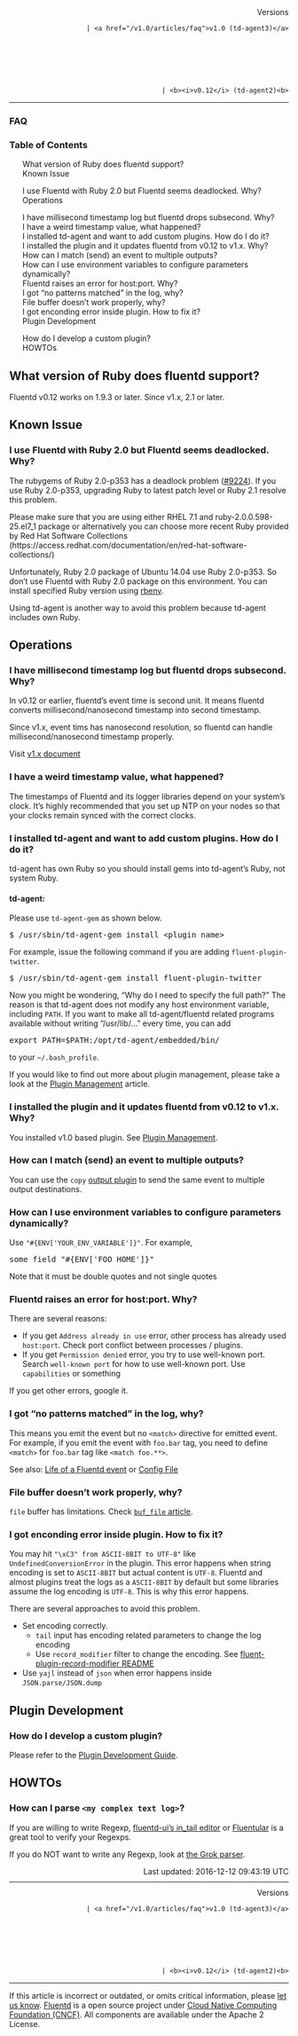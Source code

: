 <section id="main">
<div id="page">
<div class="topic_content">
<article>
<div style="text-align:right">
<div style="text-align:right">
Versions 
  
    
    | <a href="/v1.0/articles/faq">v1.0 (td-agent3)</a>
    
  

  

  
    
    | <b><i>v0.12</i> (td-agent2)<b>
</b></b>
</div>
</div>
<hr size="1" style="margin-top: 10px; margin-bottom: 10px; color: rgba(0, 0, 0, .15);"/>
<hgroup>
<h1>FAQ</h1>
</hgroup>
<a name="what-version-of-ruby-does-fluentd-support?"></a>
<section id="table-of-contents"><h3>Table of Contents</h3>
<ul id="toc">
<li class="toc-item"><a href="#what-version-of-ruby-does-fluentd-support?">What version of Ruby does fluentd support?</a></li>
<li class="toc-item"><a href="#known-issue">Known Issue</a></li>
<ul class="sub-toc">
<li class="sub-toc-item"><a href="#i-use-fluentd-with-ruby-2.0-but-fluentd-seems-deadlocked.-why?">I use Fluentd with Ruby 2.0 but Fluentd seems deadlocked. Why?</a></li>
</ul>
<li class="toc-item"><a href="#operations">Operations</a></li>
<ul class="sub-toc">
<li class="sub-toc-item"><a href="#i-have-millisecond-timestamp-log-but-fluentd-drops-subsecond.-why?">I have millisecond timestamp log but fluentd drops subsecond. Why?</a></li>
<li class="sub-toc-item"><a href="#i-have-a-weird-timestamp-value,-what-happened?">I have a weird timestamp value, what happened?</a></li>
<li class="sub-toc-item"><a href="#i-installed-td-agent-and-want-to-add-custom-plugins.-how-do-i-do-it?">I installed td-agent and want to add custom plugins. How do I do it?</a></li>
<li class="sub-toc-item"><a href="#i-installed-the-plugin-and-it-updates-fluentd-from-v0.12-to-v1.x.-why?">I installed the plugin and it updates fluentd from v0.12 to v1.x. Why?</a></li>
<li class="sub-toc-item"><a href="#how-can-i-match-(send)-an-event-to-multiple-outputs?">How can I match (send) an event to multiple outputs?</a></li>
<li class="sub-toc-item"><a href="#how-can-i-use-environment-variables-to-configure-parameters-dynamically?">How can I use environment variables to configure parameters dynamically?</a></li>
<li class="sub-toc-item"><a href="#fluentd-raises-an-error-for-host:port.-why?">Fluentd raises an error for host:port. Why?</a></li>
<li class="sub-toc-item"><a href="#i-got-%E2%80%9Cno-patterns-matched%E2%80%9D-in-the-log,-why?">I got “no patterns matched” in the log, why?</a></li>
<li class="sub-toc-item"><a href="#file-buffer-doesn%E2%80%99t-work-properly,-why?">File buffer doesn’t work properly, why?</a></li>
<li class="sub-toc-item"><a href="#i-got-enconding-error-inside-plugin.-how-to-fix-it?">I got enconding error inside plugin. How to fix it?</a></li>
</ul>
<li class="toc-item"><a href="#plugin-development">Plugin Development</a></li>
<ul class="sub-toc">
<li class="sub-toc-item"><a href="#how-do-i-develop-a-custom-plugin?">How do I develop a custom plugin?</a></li>
</ul>
<li class="toc-item"><a href="#howtos">HOWTOs</a></li>
</ul>
</section>
<h2>What version of Ruby does fluentd support?</h2>
<p>Fluentd v0.12 works on 1.9.3 or later. Since v1.x, 2.1 or later.</p>
<a name="known-issue"></a><h2>Known Issue</h2>
<a name="i-use-fluentd-with-ruby-2.0-but-fluentd-seems-deadlocked.-why?"></a><h3>I use Fluentd with Ruby 2.0 but Fluentd seems deadlocked. Why?</h3>
<p>The rubygems of Ruby 2.0-p353 has a deadlock problem (<a href="https://bugs.ruby-lang.org/issues/9224">#9224</a>).
If you use Ruby 2.0-p353, upgrading Ruby to latest patch level or Ruby 2.1 resolve this problem.</p>
<p>Please make sure that you are using either RHEL 7.1 and ruby-2.0.0.598-25.el7_1 package or alternatively you can choose more recent Ruby provided by Red Hat Software Collections (https://access.redhat.com/documentation/en/red-hat-software-collections/)</p>
<p>Unfortunately, Ruby 2.0 package of Ubuntu 14.04 use Ruby 2.0-p353. So don’t use Fluentd with Ruby 2.0 package on this environment.
You can install specified Ruby version using <a href="https://github.com/sstephenson/rbenv">rbenv</a>.</p>
<p>Using td-agent is another way to avoid this problem because td-agent includes own Ruby.</p>
<a name="operations"></a><h2>Operations</h2>
<a name="i-have-millisecond-timestamp-log-but-fluentd-drops-subsecond.-why?"></a><h3>I have millisecond timestamp log but fluentd drops subsecond. Why?</h3>
<p>In v0.12 or earlier, fluentd’s event time is second unit. It means fluentd converts millisecond/nanosecond timestamp into second timestamp.</p>
<p>Since v1.x, event tims has nanosecond resolution, so fluentd can handle millisecond/nanosecond timestamp properly.</p>
<p>Visit <a href="https://docs.fluentd.org/v1.0/articles/quickstart">v1.x document</a></p>
<a name="i-have-a-weird-timestamp-value,-what-happened?"></a><h3>I have a weird timestamp value, what happened?</h3>
<p>The timestamps of Fluentd and its logger libraries depend on your system’s clock. It’s highly recommended that you set up NTP on your nodes so that your clocks remain synced with the correct clocks.</p>
<a name="i-installed-td-agent-and-want-to-add-custom-plugins.-how-do-i-do-it?"></a><h3>I installed td-agent and want to add custom plugins. How do I do it?</h3>
<p>td-agent has own Ruby so you should install gems into td-agent’s Ruby, not system Ruby.</p>
<h4>td-agent:</h4>
<p>Please use <code>td-agent-gem</code> as shown below.</p>
<pre class="CodeRay"><span class="comment">$</span><span class="function"> /usr/sbin/td-agent-gem install &lt;plugin name&gt;
</span></pre>
<p>For example, issue the following command if you are adding <code>fluent-plugin-twitter</code>.</p>
<pre class="CodeRay"><span class="comment">$</span><span class="function"> /usr/sbin/td-agent-gem install fluent-plugin-twitter
</span></pre>
<p>Now you might be wondering, “Why do I need to specify the full path?” The reason is that td-agent does not modify any host environment variable, including <code>PATH</code>. If you want to make all td-agent/fluentd related programs available without writing “/usr/lib/…” every time, you can add</p>
<pre class="CodeRay">export PATH=$PATH:/opt/td-agent/embedded/bin/
</pre>
<p>to your <code>~/.bash_profile</code>.</p>
<p>If you would like to find out more about plugin management, please take a look at the <a href="/articles/plugin-management">Plugin Management</a> article.</p>
<a name="i-installed-the-plugin-and-it-updates-fluentd-from-v0.12-to-v1.x.-why?"></a><h3>I installed the plugin and it updates fluentd from v0.12 to v1.x. Why?</h3>
<p>You installed v1.0 based plugin. See <a href="/articles/plugin-management#plugin-version-management">Plugin Management</a>.</p>
<a name="how-can-i-match-(send)-an-event-to-multiple-outputs?"></a><h3>How can I match (send) an event to multiple outputs?</h3>
<p>You can use the <code>copy</code> <a href="/articles/out_copy">output plugin</a> to send the same event to multiple output destinations.</p>
<a name="how-can-i-use-environment-variables-to-configure-parameters-dynamically?"></a><h3>How can I use environment variables to configure parameters dynamically?</h3>
<p>Use <code>"#{ENV['YOUR_ENV_VARIABLE']}"</code>. For example,</p>
<pre class="CodeRay">some_field "#{ENV['FOO_HOME']}"
</pre>
<p>Note that it must be double quotes and not single quotes</p>
<a name="fluentd-raises-an-error-for-host:port.-why?"></a><h3>Fluentd raises an error for host:port. Why?</h3>
<p>There are several reasons:</p>
<ul>
<li>If you get <code>Address already in use</code> error, other process has already used <code>host:port</code>. Check port conflict between processes / plugins.</li>
<li>If you get <code>Permission denied</code> error, you try to use well-known port. Search <code>well-known port</code> for how to use well-known port. Use <code>capabilities</code> or something</li>
</ul>
<p>If you get other errors, google it.</p>
<a name="i-got-%E2%80%9Cno-patterns-matched%E2%80%9D-in-the-log,-why?"></a><h3>I got “no patterns matched” in the log, why?</h3>
<p>This means you emit the event but no <code>&lt;match&gt;</code> directive for emitted event. For example, if you emit the event with <code>foo.bar</code> tag, you need to define <code>&lt;match&gt;</code> for <code>foo.bar</code> tag like <code>&lt;match foo.**&gt;</code>.</p>
<p>See also: <a href="life-of-a-fluentd-event">Life of a Fluentd event</a> or <a href="config-file">Config File</a></p>
<a name="file-buffer-doesn%E2%80%99t-work-properly,-why?"></a><h3>File buffer doesn’t work properly, why?</h3>
<p><code>file</code> buffer has limitations. Check <a href="buf_file#limitation"><code>buf_file</code> article</a>.</p>
<a name="i-got-enconding-error-inside-plugin.-how-to-fix-it?"></a><h3>I got enconding error inside plugin. How to fix it?</h3>
<p>You may hit <code>"\xC3" from ASCII-8BIT to UTF-8"</code> like <code>UndefinedConversionError</code> in the plugin.
This error happens when string encoding is set to <code>ASCII-8BIT</code> but actual content is <code>UTF-8</code>.
Fluentd and almost plugins treat the logs as a <code>ASCII-8BIT</code> by default but
some libraries assume the log encoding is <code>UTF-8</code>. This is why this error happens.</p>
<p>There are several approaches to avoid this problem.</p>
<ul>
<li>Set encoding correctly.

<ul>
<li>
<code>tail</code> input has encoding related parameters to change the log encoding</li>
<li>Use <code>record_modifier</code> filter to change the encoding. See <a href="https://github.com/repeatedly/fluent-plugin-record-modifier#char_encoding">fluent-plugin-record-modifier README</a>
</li>
</ul>
</li>
<li>Use <code>yajl</code> instead of <code>json</code> when error happens inside <code>JSON.parse/JSON.dump</code>
</li>
</ul>
<a name="plugin-development"></a><h2>Plugin Development</h2>
<a name="how-do-i-develop-a-custom-plugin?"></a><h3>How do I develop a custom plugin?</h3>
<p>Please refer to the <a href="http://docs.fluentd.org/articles/plugin-development">Plugin Development Guide</a>.</p>
<a name="howtos"></a><h2>HOWTOs</h2>
<h3>How can I parse <code>&lt;my complex text log&gt;</code>?</h3>
<p>If you are willing to write Regexp, <a href="/articles/fluentd-ui#intail-setting">fluentd-ui’s in_tail editor</a> or <a href="http://fluentular.herokuapp.com">Fluentular</a> is a great tool to verify your Regexps.</p>
<p>If you do NOT want to write any Regexp, look at <a href="https://github.com/kiyoto/fluent-plugin-grok-parser">the Grok parser</a>.</p>
<div style="text-align:right">
  Last updated: 2016-12-12 09:43:19 UTC
  </div>
<hr size="1" style="margin-top: 10px; margin-bottom: 10px; color: rgba(0, 0, 0, .15);"/>
<div style="text-align:right">
Versions 
  
    
    | <a href="/v1.0/articles/faq">v1.0 (td-agent3)</a>
    
  

  

  
    
    | <b><i>v0.12</i> (td-agent2)<b>
</b></b>
</div>
<hr size="1" style="margin-top: 10px; margin-bottom: 10px; color: rgba(0, 0, 0, .15);"/>
<p>
    If this article is incorrect or outdated, or omits critical information, please <a href="https://github.com/fluent/fluentd-docs/issues?state=open">let us know</a>. <a href="http://www.fluentd.org/">Fluentd</a> is a  open source project under <a href="https://cncf.io/">Cloud Native Computing Foundation (CNCF)</a>. All components are available under the Apache 2 License.
  </p>
</article>
</div>
<!-- /#topic_content -->
</div>
<!-- /#page -->
</section>